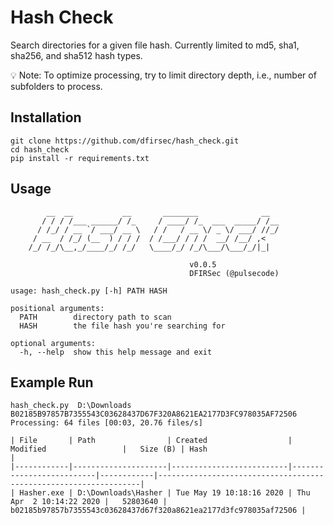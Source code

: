 # Hash Check

Search directories for a given file hash.  Currently limited to md5, sha1, sha256, and sha512 hash types.

:bulb: Note: To optimize processing, try to limit directory depth, i.e., number of subfolders to process.

## Installation

```text
git clone https://github.com/dfirsec/hash_check.git
cd hash_check
pip install -r requirements.txt
```

## Usage

```text
        __  __           __       ________              __
       / / / /___ ______/ /_     / ____/ /_  ___  _____/ /__
      / /_/ / __ `/ ___/ __ \   / /   / __ \/ _ \/ ___/ //_/
     / __  / /_/ (__  ) / / /  / /___/ / / /  __/ /__/ ,<
    /_/ /_/\__,_/____/_/ /_/   \____/_/ /_/\___/\___/_/|_|

                                        v0.0.5
                                        DFIRSec (@pulsecode)

usage: hash_check.py [-h] PATH HASH

positional arguments:
  PATH        directory path to scan
  HASH        the file hash you're searching for

optional arguments:
  -h, --help  show this help message and exit
```

## Example Run

```text
hash_check.py  D:\Downloads B02185B97857B7355543C03628437D67F320A8621EA2177D3FC978035AF72506
Processing: 64 files [00:03, 20.76 files/s]

| File       | Path                | Created                  | Modified                 |   Size (B) | Hash                                                             |
|------------|---------------------|--------------------------|--------------------------|------------|------------------------------------------------------------------|
| Hasher.exe | D:\Downloads\Hasher | Tue May 19 10:18:16 2020 | Thu Apr  2 10:14:22 2020 |   52803640 | b02185b97857b7355543c03628437d67f320a8621ea2177d3fc978035af72506 |
```
